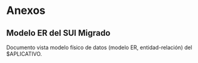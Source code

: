 # Anexos

## Modelo ER del SUI Migrado
Documento vista modelo físico de datos (modelo ER, entidad-relación) del $APLICATIVO.

